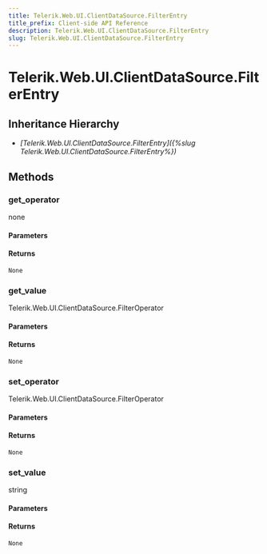 ```yaml
---
title: Telerik.Web.UI.ClientDataSource.FilterEntry
title_prefix: Client-side API Reference
description: Telerik.Web.UI.ClientDataSource.FilterEntry
slug: Telerik.Web.UI.ClientDataSource.FilterEntry
---
```


# Telerik.Web.UI.ClientDataSource.FilterEntry  

## Inheritance Hierarchy

* *[Telerik.Web.UI.ClientDataSource.FilterEntry]({%slug Telerik.Web.UI.ClientDataSource.FilterEntry%})*


## Methods

###  get_operator

none

#### Parameters

#### Returns

`None` 

### get_value

Telerik.Web.UI.ClientDataSource.FilterOperator

#### Parameters

#### Returns

`None` 

### set_operator

Telerik.Web.UI.ClientDataSource.FilterOperator

#### Parameters

#### Returns

`None` 

### set_value

string

#### Parameters

#### Returns

`None` 



